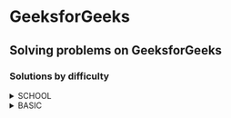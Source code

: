 # GeeksforGeeks
## Solving problems on GeeksforGeeks
### Solutions by difficulty
<details>
<summary>SCHOOL</summary>

|Name|Problem|Solution|
|---|---|---|
|Addition of Two Numbers|<a href='https://practice.geeksforgeeks.org/problems/addition-of-two-numbers0812/1?page=1&difficulty[]=-2&sortBy=accuracy'>Addition of Two Numbers</a>|<a href='https://github.com/savra/GeeksforGeeks/tree/master/src/main/java/com/hvdbs/savra/geeksforgeeks/solution/java/AdditionOfTwoNumbers.java'>Addition of Two Numbers</a>|
|Addition of two square matrices|<a href='https://practice.geeksforgeeks.org/problems/addition-of-two-square-matrices4916/1?page=3&difficulty[]=-2&category[]=Data%20Structures&category[]=Arrays&sortBy=submissions'>Addition of two square matrices</a>|<a href='https://github.com/savra/GeeksforGeeks/tree/master/src/main/java/com/hvdbs/savra/geeksforgeeks/solution/java/AdditionOfTwoSquareMatrices.java'>Addition of two square matrices</a>|
|Armstrong Numbers|<a href='https://practice.geeksforgeeks.org/problems/armstrong-numbers2727/1?page=1&difficulty[]=-2&status[]=unsolved&status[]=attempted&sortBy=submissions'>Armstrong Numbers</a>|<a href='https://github.com/savra/GeeksforGeeks/tree/master/src/main/java/com/hvdbs/savra/geeksforgeeks/solution/java/ArmstrongNumbers.java'>Armstrong Numbers</a>|
|Arrays (Sum of array)|<a href='https://practice.geeksforgeeks.org/problems/c-arrays-sum-of-array-set-14805/1?page=1&difficulty[]=-2&category[]=Data%20Structures&category[]=Arrays&sortBy=submissions'>Arrays (Sum of array)</a>|<a href='https://github.com/savra/GeeksforGeeks/tree/master/src/main/java/com/hvdbs/savra/geeksforgeeks/solution/java/ArraysSumOfArray.java'>Arrays (Sum of array)</a>|
|At least two greater elements|<a href='https://practice.geeksforgeeks.org/problems/at-least-two-greater-elements4625/1?page=1&difficulty[]=-2&category[]=Data%20Structures&category[]=Arrays&sortBy=submissions'>At least two greater elements</a>|<a href='https://github.com/savra/GeeksforGeeks/tree/master/src/main/java/com/hvdbs/savra/geeksforgeeks/solution/java/AtLeastTwoGreaterElements.java'>At least two greater elements</a>|
|Average in a stream|<a href='https://practice.geeksforgeeks.org/problems/average4856/1?page=2&difficulty[]=-2&category[]=Data%20Structures&category[]=Arrays&sortBy=submissions'>Average in a stream</a>|<a href='https://github.com/savra/GeeksforGeeks/tree/master/src/main/java/com/hvdbs/savra/geeksforgeeks/solution/java/AverageInAstream.java'>Average in a stream</a>|
|Binary representation|<a href='https://practice.geeksforgeeks.org/problems/binary-representation5003/1?page=3&difficulty[]=-2&category[]=Data%20Structures&category[]=Arrays&sortBy=submissions'>Binary representation</a>|<a href='https://github.com/savra/GeeksforGeeks/tree/master/src/main/java/com/hvdbs/savra/geeksforgeeks/solution/java/BinaryRepresentation.java'>Binary representation</a>|
|Check for Binary|<a href='https://practice.geeksforgeeks.org/problems/check-for-binary/1?page=1&difficulty[]=-2&category[]=Data%20Structures&category[]=Arrays&sortBy=submissions'>Check for Binary</a>|<a href='https://github.com/savra/GeeksforGeeks/tree/master/src/main/java/com/hvdbs/savra/geeksforgeeks/solution/java/CheckForBinary.java'>Check for Binary</a>|
|Check String|<a href='https://practice.geeksforgeeks.org/problems/check-string1818/1?page=2&difficulty[]=-2&category[]=Data%20Structures&category[]=Arrays&sortBy=submissions'>Check String</a>|<a href='https://github.com/savra/GeeksforGeeks/tree/master/src/main/java/com/hvdbs/savra/geeksforgeeks/solution/java/CheckString.java'>Check String</a>|
|C++ if-else (Decision Making)|<a href='https://practice.geeksforgeeks.org/problems/c-if-else-decision-making4138/1?page=1&difficulty[]=-2&status[]=unsolved&status[]=attempted&sortBy=submissions'>C++ if-else (Decision Making)</a>|<a href='https://github.com/savra/GeeksforGeeks/tree/master/src/main/java/com/hvdbs/savra/geeksforgeeks/solution/java/CIfElseDecisionMaking.java'>C++ if-else (Decision Making)</a>|
|C++ Input / Output|<a href='https://practice.geeksforgeeks.org/problems/c-input-output2432/1?page=1&difficulty[]=-2&status[]=unsolved&status[]=attempted&sortBy=submissions'>C++ Input / Output</a>|<a href='https://github.com/savra/GeeksforGeeks/tree/master/src/main/java/com/hvdbs/savra/geeksforgeeks/solution/java/CInputOutput.java'>C++ Input / Output</a>|
|Combinational Logic|<a href='https://practice.geeksforgeeks.org/problems/combinational-logic1908/1?page=3&difficulty[]=-2&category[]=Data%20Structures&category[]=Arrays&sortBy=submissions'>Combinational Logic</a>|<a href='https://github.com/savra/GeeksforGeeks/tree/master/src/main/java/com/hvdbs/savra/geeksforgeeks/solution/java/CombinationalLogic.java'>Combinational Logic</a>|
|Compete the skills|<a href='https://practice.geeksforgeeks.org/problems/compete-the-skills5807/1?page=2&difficulty[]=-2&category[]=Data%20Structures&category[]=Arrays&sortBy=submissions'>Compete the skills</a>|<a href='https://github.com/savra/GeeksforGeeks/tree/master/src/main/java/com/hvdbs/savra/geeksforgeeks/solution/java/CompeteTheSkills.java'>Compete the skills</a>|
|Convert a list of characters into a String|<a href='https://practice.geeksforgeeks.org/problems/convert-a-list-of-characters-into-a-string5142/1?page=2&difficulty[]=-2&category[]=Data%20Structures&category[]=Arrays&sortBy=submissions'>Convert a list of characters into a String</a>|<a href='https://github.com/savra/GeeksforGeeks/tree/master/src/main/java/com/hvdbs/savra/geeksforgeeks/solution/java/ConvertAListOfCharactersIntoAString.java'>Convert a list of characters into a String</a>|
|Convert String to LowerCase|<a href='https://practice.geeksforgeeks.org/problems/java-convert-string-to-lowercase2313/1?page=1&difficulty[]=-2&category[]=Data%20Structures&category[]=Arrays&sortBy=submissions'>Convert String to LowerCase</a>|<a href='https://github.com/savra/GeeksforGeeks/tree/master/src/main/java/com/hvdbs/savra/geeksforgeeks/solution/java/ConvertStringToLowerCase.java'>Convert String to LowerCase</a>|
|Count Digits|<a href='https://practice.geeksforgeeks.org/problems/count-digits5716/1?page=1&difficulty[]=-2&status[]=unsolved&status[]=attempted&sortBy=submissions'>Count Digits</a>|<a href='https://github.com/savra/GeeksforGeeks/tree/master/src/main/java/com/hvdbs/savra/geeksforgeeks/solution/java/CountDigits.java'>Count Digits</a>|
|Count of camel case characters|<a href='https://practice.geeksforgeeks.org/problems/find-the-camel3348/1?page=2&difficulty[]=-2&category[]=Data%20Structures&category[]=Arrays&sortBy=submissions'>Count of camel case characters</a>|<a href='https://github.com/savra/GeeksforGeeks/tree/master/src/main/java/com/hvdbs/savra/geeksforgeeks/solution/java/CountOfCamelCaseCharacters.java'>Count of camel case characters</a>|
|Count of smaller elements|<a href='https://practice.geeksforgeeks.org/problems/count-of-smaller-elements5947/1?page=1&difficulty[]=-2&category[]=Data%20Structures&category[]=Arrays&sortBy=submissions'>Count of smaller elements</a>|<a href='https://github.com/savra/GeeksforGeeks/tree/master/src/main/java/com/hvdbs/savra/geeksforgeeks/solution/java/CountOfSmallerElements.java'>Count of smaller elements</a>|
|Count type of Characters|<a href='https://practice.geeksforgeeks.org/problems/count-type-of-characters3635/1?page=3&difficulty[]=-2&category[]=Data%20Structures&category[]=Arrays&sortBy=submissions'>Count type of Characters</a>|<a href='https://github.com/savra/GeeksforGeeks/tree/master/src/main/java/com/hvdbs/savra/geeksforgeeks/solution/java/CountTypeOfCharacters.java'>Count type of Characters</a>|
|C++ Strings|<a href='https://practice.geeksforgeeks.org/problems/c-strings4609/1?page=2&difficulty[]=-2&category[]=Data%20Structures&category[]=Arrays&sortBy=submissions'>C++ Strings</a>|<a href='https://github.com/savra/GeeksforGeeks/tree/master/src/main/java/com/hvdbs/savra/geeksforgeeks/solution/java/CStrings.java'>C++ Strings</a>|
|C++ Switch Case Statement|<a href='https://practice.geeksforgeeks.org/problems/c-switch-case-statement5900/1?page=1&difficulty[]=-2&status[]=unsolved&status[]=attempted&sortBy=submissions'>C++ Switch Case Statement</a>|<a href='https://github.com/savra/GeeksforGeeks/tree/master/src/main/java/com/hvdbs/savra/geeksforgeeks/solution/java/CSwitchCaseStatement.java'>C++ Switch Case Statement</a>|
|Delete alternate characters|<a href='https://practice.geeksforgeeks.org/problems/java-delete-alternate-characters4036/1?page=2&difficulty[]=-2&category[]=Data%20Structures&category[]=Arrays&sortBy=submissions'>Delete alternate characters</a>|<a href='https://github.com/savra/GeeksforGeeks/tree/master/src/main/java/com/hvdbs/savra/geeksforgeeks/solution/java/DeleteAlternateCharacters.java'>Delete alternate characters</a>|
|Determine focal length of a spherical mirror|<a href='https://practice.geeksforgeeks.org/problems/determine-focal-length-of-a-spherical-mirror5415/1?page=4&difficulty[]=-2&status[]=unsolved&status[]=attempted&sortBy=submissions'>Determine focal length of a spherical mirror</a>|<a href='https://github.com/savra/GeeksforGeeks/tree/master/src/main/java/com/hvdbs/savra/geeksforgeeks/solution/java/DetermineFocalLengthOfASphericalMirror.java'>Determine focal length of a spherical mirror</a>|
|Diagonal sum|<a href='https://practice.geeksforgeeks.org/problems/diagonal-sum0158/1?page=3&difficulty[]=-2&category[]=Data%20Structures&category[]=Arrays&sortBy=submissions'>Diagonal sum</a>|<a href='https://github.com/savra/GeeksforGeeks/tree/master/src/main/java/com/hvdbs/savra/geeksforgeeks/solution/java/DiagonalSum.java'>Diagonal sum</a>|
|Display longest name|<a href='https://practice.geeksforgeeks.org/problems/display-longest-name0853/1?page=1&difficulty[]=-2&category[]=Data%20Structures&category[]=Arrays&sortBy=submissions'>Display longest name</a>|<a href='https://github.com/savra/GeeksforGeeks/tree/master/src/main/java/com/hvdbs/savra/geeksforgeeks/solution/java/DisplayLongestName.java'>Display longest name</a>|
|Extract the integers|<a href='https://practice.geeksforgeeks.org/problems/extract-the-integers4428/1?page=3&difficulty[]=-2&category[]=Data%20Structures&category[]=Arrays&sortBy=submissions'>Extract the integers</a>|<a href='https://github.com/savra/GeeksforGeeks/tree/master/src/main/java/com/hvdbs/savra/geeksforgeeks/solution/java/ExtractTheIntegers.java'>Extract the integers</a>|
|Fascinating Number|<a href='https://practice.geeksforgeeks.org/problems/fascinating-number3751/1?page=2&difficulty[]=-2&category[]=Data%20Structures&category[]=Arrays&sortBy=submissions'>Fascinating Number</a>|<a href='https://github.com/savra/GeeksforGeeks/tree/master/src/main/java/com/hvdbs/savra/geeksforgeeks/solution/java/FascinatingNumber.java'>Fascinating Number</a>|
|Find difference between sum of diagonals|<a href='https://practice.geeksforgeeks.org/problems/find-difference-between-sum-of-diagonals1554/1?page=3&difficulty[]=-2&category[]=Data%20Structures&category[]=Arrays&sortBy=submissions'>Find difference between sum of diagonals</a>|<a href='https://github.com/savra/GeeksforGeeks/tree/master/src/main/java/com/hvdbs/savra/geeksforgeeks/solution/java/FindDifferenceBetweenSumOfDiagonals.java'>Find difference between sum of diagonals</a>|
|Find Index|<a href='https://practice.geeksforgeeks.org/problems/find-index4752/1?page=1&difficulty[]=-2&category[]=Data%20Structures&category[]=Arrays&sortBy=submissions'>Find Index</a>|<a href='https://github.com/savra/GeeksforGeeks/tree/master/src/main/java/com/hvdbs/savra/geeksforgeeks/solution/java/FindIndex.java'>Find Index</a>|
|Find the median|<a href='https://practice.geeksforgeeks.org/problems/find-the-median0527/1?page=1&difficulty[]=-2&status[]=unsolved&status[]=attempted&sortBy=submissions'>Find the median</a>|<a href='https://github.com/savra/GeeksforGeeks/tree/master/src/main/java/com/hvdbs/savra/geeksforgeeks/solution/java/FindTheMedian.java'>Find the median</a>|
|1s Complement|<a href='https://practice.geeksforgeeks.org/problems/1s-complement2819/1?page=3&difficulty[]=-2&category[]=Data%20Structures&category[]=Arrays&sortBy=submissions'>1s Complement</a>|<a href='https://github.com/savra/GeeksforGeeks/tree/master/src/main/java/com/hvdbs/savra/geeksforgeeks/solution/java/FirstComplement.java'>1s Complement</a>|
|Front-Back Transformation - copy|<a href='https://practice.geeksforgeeks.org/problems/front-back-transformation1659/1?page=3&difficulty[]=-2&category[]=Data%20Structures&category[]=Arrays&sortBy=submissions'>Front-Back Transformation - copy</a>|<a href='https://github.com/savra/GeeksforGeeks/tree/master/src/main/java/com/hvdbs/savra/geeksforgeeks/solution/java/FrontBackTransformationCopy.java'>Front-Back Transformation - copy</a>|
|GCD of two numbers|<a href='https://practice.geeksforgeeks.org/problems/gcd-of-two-numbers3459/1?page=1&difficulty[]=-2&status[]=unsolved&status[]=attempted&sortBy=submissions'>GCD of two numbers</a>|<a href='https://github.com/savra/GeeksforGeeks/tree/master/src/main/java/com/hvdbs/savra/geeksforgeeks/solution/java/GcdOfTwoNumbers.java'>GCD of two numbers</a>|
|Greatest of three numbers|<a href='https://practice.geeksforgeeks.org/problems/greatest-of-three-numbers2520/1?page=2&difficulty[]=-2&status[]=unsolved&status[]=attempted&sortBy=submissions'>Greatest of three numbers</a>|<a href='https://github.com/savra/GeeksforGeeks/tree/master/src/main/java/com/hvdbs/savra/geeksforgeeks/solution/java/GreatestOfThreeNumbers.java'>Greatest of three numbers</a>|
|12 hour clock Multiplication|<a href='https://practice.geeksforgeeks.org/problems/12-hour-clock-multiplication4709/1?page=4&difficulty[]=-2&status[]=unsolved&status[]=attempted&sortBy=submissions'>12 hour clock Multiplication</a>|<a href='https://github.com/savra/GeeksforGeeks/tree/master/src/main/java/com/hvdbs/savra/geeksforgeeks/solution/java/HourClockMultiplication.java'>12 hour clock Multiplication</a>|
|Identical Matrices|<a href='https://practice.geeksforgeeks.org/problems/identical-matrices1042/1?page=3&difficulty[]=-2&category[]=Data%20Structures&category[]=Arrays&sortBy=submissions'>Identical Matrices</a>|<a href='https://github.com/savra/GeeksforGeeks/tree/master/src/main/java/com/hvdbs/savra/geeksforgeeks/solution/java/IdenticalMatrices.java'>Identical Matrices</a>|
|if-else (Decision Making)|<a href='https://practice.geeksforgeeks.org/problems/java-if-else-decision-making0924/1?page=1&difficulty[]=-2&status[]=unsolved&status[]=attempted&sortBy=submissions'>if-else (Decision Making)</a>|<a href='https://github.com/savra/GeeksforGeeks/tree/master/src/main/java/com/hvdbs/savra/geeksforgeeks/solution/java/ifElseDecisionMaking.java'>if-else (Decision Making)</a>|
|Java Abstract keyword|<a href='https://practice.geeksforgeeks.org/problems/java-abstract-keyword/1?page=4&difficulty[]=-2&status[]=unsolved&status[]=attempted&sortBy=submissions'>Java Abstract keyword</a>|<a href='https://github.com/savra/GeeksforGeeks/tree/master/src/main/java/com/hvdbs/savra/geeksforgeeks/solution/java/JavaAbstractKeyword.java'>Java Abstract keyword</a>|
|Java Arrays | Set 1|<a href='https://practice.geeksforgeeks.org/problems/java-arrays-set-11354/1?page=2&difficulty[]=-2&category[]=Data%20Structures&category[]=Arrays&sortBy=submissions'>Java Arrays | Set 1</a>|<a href='https://github.com/savra/GeeksforGeeks/tree/master/src/main/java/com/hvdbs/savra/geeksforgeeks/solution/java/JavaArraysSet1.java'>Java Arrays | Set 1</a>|
|Java Hello World|<a href='https://practice.geeksforgeeks.org/problems/java-hello-world4004/1?page=1&difficulty[]=-2&sortBy=accuracy'>Java Hello World</a>|<a href='https://github.com/savra/GeeksforGeeks/tree/master/src/main/java/com/hvdbs/savra/geeksforgeeks/solution/java/JavaHelloWorld.java'>Java Hello World</a>|
|Java Input/Output|<a href='https://practice.geeksforgeeks.org/problems/java-inputoutput0118/1?page=2&difficulty[]=-2&status[]=unsolved&status[]=attempted&sortBy=submissions'>Java Input/Output</a>|<a href='https://github.com/savra/GeeksforGeeks/tree/master/src/main/java/com/hvdbs/savra/geeksforgeeks/solution/java/JavaInputOutput.java'>Java Input/Output</a>|
|Java Strings | Set 1|<a href='https://practice.geeksforgeeks.org/problems/java-strings-set-15112/1?page=2&difficulty[]=-2&category[]=Data%20Structures&category[]=Arrays&sortBy=submissions'>Java Strings | Set 1</a>|<a href='https://github.com/savra/GeeksforGeeks/tree/master/src/main/java/com/hvdbs/savra/geeksforgeeks/solution/java/JavaStringsSet1.java'>Java Strings | Set 1</a>|
|Java Substring|<a href='https://practice.geeksforgeeks.org/problems/java-substring5058/1?page=3&difficulty[]=-2&category[]=Data%20Structures&category[]=Arrays&sortBy=submissions'>Java Substring</a>|<a href='https://github.com/savra/GeeksforGeeks/tree/master/src/main/java/com/hvdbs/savra/geeksforgeeks/solution/java/JavaSubstring.java'>Java Substring</a>|
|Java Switch Case statement|<a href='https://practice.geeksforgeeks.org/problems/java-switch-case-statement3529/1?page=1&difficulty[]=-2&status[]=unsolved&status[]=attempted&sortBy=submissions'>Java Switch Case statement</a>|<a href='https://github.com/savra/GeeksforGeeks/tree/master/src/main/java/com/hvdbs/savra/geeksforgeeks/solution/java/JavaSwitchCaseStatement.java'>Java Switch Case statement</a>|
|Lower case to upper case|<a href='https://practice.geeksforgeeks.org/problems/lower-case-to-upper-case3410/1?page=2&difficulty[]=-2&category[]=Data%20Structures&category[]=Arrays&sortBy=submissions'>Lower case to upper case</a>|<a href='https://github.com/savra/GeeksforGeeks/tree/master/src/main/java/com/hvdbs/savra/geeksforgeeks/solution/java/LowerCaseToUpperCase.java'>Lower case to upper case</a>|
|Multiplication Table|<a href='https://practice.geeksforgeeks.org/problems/print-table0303/1?page=1&difficulty[]=-2&status[]=unsolved&status[]=attempted&sortBy=submissions'>Multiplication Table</a>|<a href='https://github.com/savra/GeeksforGeeks/tree/master/src/main/java/com/hvdbs/savra/geeksforgeeks/solution/java/MultiplicationTable.java'>Multiplication Table</a>|
|Multiply Matrices|<a href='https://practice.geeksforgeeks.org/problems/multiply-matrices/1?page=2&difficulty[]=-2&category[]=Data%20Structures&category[]=Arrays&sortBy=submissions'>Multiply Matrices</a>|<a href='https://github.com/savra/GeeksforGeeks/tree/master/src/main/java/com/hvdbs/savra/geeksforgeeks/solution/java/MultiplyMatrices.java'>Multiply Matrices</a>|
|nPr|<a href='https://practice.geeksforgeeks.org/problems/npr4253/1?page=1&difficulty[]=-2&status[]=unsolved&status[]=attempted&sortBy=submissions'>nPr</a>|<a href='https://github.com/savra/GeeksforGeeks/tree/master/src/main/java/com/hvdbs/savra/geeksforgeeks/solution/java/nPr.java'>nPr</a>|
|Number Pattern|<a href='https://practice.geeksforgeeks.org/problems/number-pattern0517/1?page=4&difficulty[]=-2&status[]=unsolved&status[]=attempted&sortBy=submissions'>Number Pattern</a>|<a href='https://github.com/savra/GeeksforGeeks/tree/master/src/main/java/com/hvdbs/savra/geeksforgeeks/solution/java/NumberPattern.java'>Number Pattern</a>|
|Odd or Even|<a href='https://practice.geeksforgeeks.org/problems/odd-or-even3618/1?page=1&difficulty[]=-2&category[]=Data%20Structures&category[]=Arrays&sortBy=submissions'>Odd or Even</a>|<a href='https://github.com/savra/GeeksforGeeks/tree/master/src/main/java/com/hvdbs/savra/geeksforgeeks/solution/java/OddOrEven.java'>Odd or Even</a>|
|Palindrome|<a href='https://practice.geeksforgeeks.org/problems/palindrome0746/1?page=1&difficulty[]=-2&status[]=unsolved&status[]=attempted&sortBy=submissions'>Palindrome</a>|<a href='https://github.com/savra/GeeksforGeeks/tree/master/src/main/java/com/hvdbs/savra/geeksforgeeks/solution/java/Palindrome.java'>Palindrome</a>|
|Palindromic Array|<a href='https://practice.geeksforgeeks.org/problems/palindromic-array-1587115620/1?page=1&difficulty[]=-2&category[]=Data%20Structures&category[]=Arrays&sortBy=submissions'>Palindromic Array</a>|<a href='https://github.com/savra/GeeksforGeeks/tree/master/src/main/java/com/hvdbs/savra/geeksforgeeks/solution/java/PalindromicArray.java'>Palindromic Array</a>|
|Party of Couples|<a href='https://practice.geeksforgeeks.org/problems/alone-in-couple5507/1?page=1&difficulty[]=-2&category[]=Data%20Structures&category[]=Arrays&sortBy=submissions'>Party of Couples</a>|<a href='https://github.com/savra/GeeksforGeeks/tree/master/src/main/java/com/hvdbs/savra/geeksforgeeks/solution/java/PartyOfCouples.java'>Party of Couples</a>|
|Pattern of Strings|<a href='https://practice.geeksforgeeks.org/problems/pattern-of-strings3829/1?page=3&difficulty[]=-2&category[]=Data%20Structures&category[]=Arrays&sortBy=submissions'>Pattern of Strings</a>|<a href='https://github.com/savra/GeeksforGeeks/tree/master/src/main/java/com/hvdbs/savra/geeksforgeeks/solution/java/PatternOfStrings.java'>Pattern of Strings</a>|
|Perfect Arrays|<a href='https://practice.geeksforgeeks.org/problems/perfect-arrays4645/1?page=1&difficulty[]=-2&category[]=Data%20Structures&category[]=Arrays&sortBy=submissions'>Perfect Arrays</a>|<a href='https://github.com/savra/GeeksforGeeks/tree/master/src/main/java/com/hvdbs/savra/geeksforgeeks/solution/java/PerfectArrays.java'>Perfect Arrays</a>|
|Print 1 To N Without Loop|<a href='https://practice.geeksforgeeks.org/problems/print-1-to-n-without-using-loops-1587115620/1?page=1&difficulty[]=-2&status[]=unsolved&status[]=attempted&sortBy=submissions'>Print 1 To N Without Loop</a>|<a href='https://github.com/savra/GeeksforGeeks/tree/master/src/main/java/com/hvdbs/savra/geeksforgeeks/solution/java/Print1ToNWithoutLoop.java'>Print 1 To N Without Loop</a>|
|Print 1 to n without using loops|<a href='https://practice.geeksforgeeks.org/problems/print-1-to-n-without-using-loops3621/1?page=1&difficulty[]=-2&status[]=unsolved&status[]=attempted&sortBy=submissions'>Print 1 to n without using loops</a>|<a href='https://github.com/savra/GeeksforGeeks/tree/master/src/main/java/com/hvdbs/savra/geeksforgeeks/solution/java/Print1ToNWithoutUsingLoops.java'>Print 1 to n without using loops</a>|
|Print alternate elements of an array|<a href='https://practice.geeksforgeeks.org/problems/print-alternate-elements-of-an-array/1?page=1&difficulty[]=-2&category[]=Data%20Structures&category[]=Arrays&sortBy=submissions'>Print alternate elements of an array</a>|<a href='https://github.com/savra/GeeksforGeeks/tree/master/src/main/java/com/hvdbs/savra/geeksforgeeks/solution/java/PrintAlternateElementsOfAnArray.java'>Print alternate elements of an array</a>|
|Print Elements of Array|<a href='https://practice.geeksforgeeks.org/problems/print-elements-of-array4910/1?utm_source=geeksforgeeks&utm_medium=ml_article_practice_tab&utm_campaign=article_practice_tab'>Print Elements of Array</a>|<a href='https://github.com/savra/GeeksforGeeks/tree/master/src/main/java/com/hvdbs/savra/geeksforgeeks/solution/java/PrintElementsOfArray.java'>Print Elements of Array</a>|
|Print the left element|<a href='https://practice.geeksforgeeks.org/problems/print-the-left-element2009/1?page=2&difficulty[]=-2&category[]=Data%20Structures&category[]=Arrays&sortBy=submissions'>Print the left element</a>|<a href='https://github.com/savra/GeeksforGeeks/tree/master/src/main/java/com/hvdbs/savra/geeksforgeeks/solution/java/PrintTheLeftElement.java'>Print the left element</a>|
|Program to print reciprocal of letters|<a href='https://practice.geeksforgeeks.org/problems/program-to-print-reciprocal-of-letters36233623/1?page=3&difficulty[]=-2&category[]=Data%20Structures&category[]=Arrays&sortBy=submissions'>Program to print reciprocal of letters</a>|<a href='https://github.com/savra/GeeksforGeeks/tree/master/src/main/java/com/hvdbs/savra/geeksforgeeks/solution/java/ProgramToPrintReciprocalOfLetters.java'>Program to print reciprocal of letters</a>|
|Remainder Evaluation|<a href='https://practice.geeksforgeeks.org/problems/remainder-evaluation3755/1?page=1&difficulty[]=-2&sortBy=accuracy'>Remainder Evaluation</a>|<a href='https://github.com/savra/GeeksforGeeks/tree/master/src/main/java/com/hvdbs/savra/geeksforgeeks/solution/java/RemainderEvaluation.java'>Remainder Evaluation</a>|
|Remove characters from alphanumeric string|<a href='https://practice.geeksforgeeks.org/problems/remove-characters-from-alphanumeric-string0648/1?page=3&difficulty[]=-2&category[]=Data%20Structures&category[]=Arrays&sortBy=submissions'>Remove characters from alphanumeric string</a>|<a href='https://github.com/savra/GeeksforGeeks/tree/master/src/main/java/com/hvdbs/savra/geeksforgeeks/solution/java/RemoveCharactersFromAlphanumericString.java'>Remove characters from alphanumeric string</a>|
|Remove Spaces|<a href='https://practice.geeksforgeeks.org/problems/remove-spaces0128/1?page=1&difficulty[]=-2&category[]=Data%20Structures&category[]=Arrays&sortBy=submissions'>Remove Spaces</a>|<a href='https://github.com/savra/GeeksforGeeks/tree/master/src/main/java/com/hvdbs/savra/geeksforgeeks/solution/java/RemoveSpaces.java'>Remove Spaces</a>|
|Remove vowels from string|<a href='https://practice.geeksforgeeks.org/problems/remove-vowels-from-string1446/1?page=2&difficulty[]=-2&category[]=Data%20Structures&category[]=Arrays&sortBy=submissions'>Remove vowels from string</a>|<a href='https://github.com/savra/GeeksforGeeks/tree/master/src/main/java/com/hvdbs/savra/geeksforgeeks/solution/java/RemoveVowelsFromString.java'>Remove vowels from string</a>|
|Reverse a String|<a href='https://practice.geeksforgeeks.org/problems/java-reverse-a-string0416/1?page=2&difficulty[]=-2&category[]=Data%20Structures&category[]=Arrays&sortBy=submissions'>Reverse a String</a>|<a href='https://github.com/savra/GeeksforGeeks/tree/master/src/main/java/com/hvdbs/savra/geeksforgeeks/solution/java/ReverseAString.java'>Reverse a String</a>|
|Reverse digits|<a href='https://practice.geeksforgeeks.org/problems/reverse-digit0316/1?page=1&difficulty[]=-2&status[]=unsolved&status[]=attempted&sortBy=submissions'>Reverse digits</a>|<a href='https://github.com/savra/GeeksforGeeks/tree/master/src/main/java/com/hvdbs/savra/geeksforgeeks/solution/java/ReverseDigits.java'>Reverse digits</a>|
|Reversing the vowels|<a href='https://practice.geeksforgeeks.org/problems/reversing-the-vowels5304/1?page=2&difficulty[]=-2&category[]=Data%20Structures&category[]=Arrays&sortBy=submissions'>Reversing the vowels</a>|<a href='https://github.com/savra/GeeksforGeeks/tree/master/src/main/java/com/hvdbs/savra/geeksforgeeks/solution/java/ReversingTheVowels.java'>Reversing the vowels</a>|
|Series AP|<a href='https://practice.geeksforgeeks.org/problems/series-ap5310/1?page=1&difficulty[]=-2&status[]=unsolved&status[]=attempted&sortBy=submissions'>Series AP</a>|<a href='https://github.com/savra/GeeksforGeeks/tree/master/src/main/java/com/hvdbs/savra/geeksforgeeks/solution/java/SeriesAP.java'>Series AP</a>|
|Smaller and Larger|<a href='https://practice.geeksforgeeks.org/problems/smaller-and-larger4005/1?page=2&difficulty[]=-2&category[]=Data%20Structures&category[]=Arrays&sortBy=submissions'>Smaller and Larger</a>|<a href='https://github.com/savra/GeeksforGeeks/tree/master/src/main/java/com/hvdbs/savra/geeksforgeeks/solution/java/SmallerAndLarger.java'>Smaller and Larger</a>|
|Split Strings|<a href='https://practice.geeksforgeeks.org/problems/split-strings5211/1?page=3&difficulty[]=-2&category[]=Data%20Structures&category[]=Arrays&sortBy=submissions'>Split Strings</a>|<a href='https://github.com/savra/GeeksforGeeks/tree/master/src/main/java/com/hvdbs/savra/geeksforgeeks/solution/java/SplitStrings.java'>Split Strings</a>|
|Sum of Array|<a href='https://practice.geeksforgeeks.org/problems/sum-of-array2326/1?page=1&difficulty[]=-2&category[]=Data%20Structures&category[]=Arrays&sortBy=submissions'>Sum of Array</a>|<a href='https://github.com/savra/GeeksforGeeks/tree/master/src/main/java/com/hvdbs/savra/geeksforgeeks/solution/java/SumOfArray.java'>Sum of Array</a>|
|Sum of Array Elements|<a href='https://practice.geeksforgeeks.org/problems/sum-of-array-elements2502/1?page=1&difficulty[]=-2&category[]=Data%20Structures&category[]=Arrays&sortBy=submissions'>Sum of Array Elements</a>|<a href='https://github.com/savra/GeeksforGeeks/tree/master/src/main/java/com/hvdbs/savra/geeksforgeeks/solution/java/SumOfArrayElements.java'>Sum of Array Elements</a>|
|Sum of Digit is Pallindrome or not|<a href='https://practice.geeksforgeeks.org/problems/sum-of-digit-is-pallindrome-or-not2751/1?page=1&difficulty[]=-2&status[]=unsolved&status[]=attempted&sortBy=submissions'>Sum of Digit is Pallindrome or not</a>|<a href='https://github.com/savra/GeeksforGeeks/tree/master/src/main/java/com/hvdbs/savra/geeksforgeeks/solution/java/SumOfDigitIsPallindromeOrNot.java'>Sum of Digit is Pallindrome or not</a>|
|Sum Of Digits|<a href='https://practice.geeksforgeeks.org/problems/sum-of-digits1742/1?page=1&difficulty[]=-2&status[]=unsolved&status[]=attempted&sortBy=submissions'>Sum Of Digits</a>|<a href='https://github.com/savra/GeeksforGeeks/tree/master/src/main/java/com/hvdbs/savra/geeksforgeeks/solution/java/SumOfDigits.java'>Sum Of Digits</a>|
|Sum of elements in a matrix|<a href='https://practice.geeksforgeeks.org/problems/sum-of-elements-in-a-matrix2000/1?page=2&difficulty[]=-2&category[]=Data%20Structures&category[]=Arrays&sortBy=submissions'>Sum of elements in a matrix</a>|<a href='https://github.com/savra/GeeksforGeeks/tree/master/src/main/java/com/hvdbs/savra/geeksforgeeks/solution/java/SumOfElementsInAMatrix.java'>Sum of elements in a matrix</a>|
|Sum of Series|<a href='https://practice.geeksforgeeks.org/problems/sum-of-series2811/1?page=1&difficulty'>Sum of Series</a>|<a href='https://github.com/savra/GeeksforGeeks/tree/master/src/main/java/com/hvdbs/savra/geeksforgeeks/solution/java/SumOfSeries.java'>Sum of Series</a>|
|Swap kth elements|<a href='https://practice.geeksforgeeks.org/problems/swap-kth-elements5500/1?page=1&difficulty[]=-2&category[]=Data%20Structures&category[]=Arrays&sortBy=submissions'>Swap kth elements</a>|<a href='https://github.com/savra/GeeksforGeeks/tree/master/src/main/java/com/hvdbs/savra/geeksforgeeks/solution/java/SwapKthElements.java'>Swap kth elements</a>|
|Swap two numbers|<a href='https://practice.geeksforgeeks.org/problems/swap-two-numbers3844/1?page=1&difficulty[]=-2&status[]=unsolved&status[]=attempted&sortBy=submissions'>Swap two numbers</a>|<a href='https://github.com/savra/GeeksforGeeks/tree/master/src/main/java/com/hvdbs/savra/geeksforgeeks/solution/java/SwapTwoNumbers.java'>Swap two numbers</a>|
|The dice problem|<a href='https://practice.geeksforgeeks.org/problems/the-dice-problem2316/1?page=1&difficulty[]=-2&status[]=unsolved&status[]=attempted&sortBy=submissions'>The dice problem</a>|<a href='https://github.com/savra/GeeksforGeeks/tree/master/src/main/java/com/hvdbs/savra/geeksforgeeks/solution/java/TheDiceProblem.java'>The dice problem</a>|
|Triangle shrinking downwards|<a href='https://practice.geeksforgeeks.org/problems/triangle-shrinking-downwards0459/1?page=3&difficulty[]=-2&category[]=Data%20Structures&category[]=Arrays&sortBy=submissions'>Triangle shrinking downwards</a>|<a href='https://github.com/savra/GeeksforGeeks/tree/master/src/main/java/com/hvdbs/savra/geeksforgeeks/solution/java/TriangleShrinkingDownwards.java'>Triangle shrinking downwards</a>|
|Upper case conversion|<a href='https://practice.geeksforgeeks.org/problems/upper-case-conversion5419/1?page=2&difficulty[]=-2&category[]=Data%20Structures&category[]=Arrays&sortBy=submissions'>Upper case conversion</a>|<a href='https://github.com/savra/GeeksforGeeks/tree/master/src/main/java/com/hvdbs/savra/geeksforgeeks/solution/java/UpperCaseConversion.java'>Upper case conversion</a>|
|Value equal to index value|<a href='https://practice.geeksforgeeks.org/problems/value-equal-to-index-value1330/1?page=1&difficulty[]=-2&category[]=Data%20Structures&category[]=Arrays&sortBy=submissions'>Value equal to index value</a>|<a href='https://github.com/savra/GeeksforGeeks/tree/master/src/main/java/com/hvdbs/savra/geeksforgeeks/solution/java/ValueEqualToIndexValue.java'>Value equal to index value</a>|
|Vowel or Not|<a href='https://practice.geeksforgeeks.org/problems/vowel-or-not0831/1?page=1&difficulty[]=-2&status[]=unsolved&status[]=attempted&sortBy=submissions'>Vowel or Not</a>|<a href='https://github.com/savra/GeeksforGeeks/tree/master/src/main/java/com/hvdbs/savra/geeksforgeeks/solution/java/VowelOrNot.java'>Vowel or Not</a>|
</details>
<details>
<summary>BASIC</summary>

|Name|Problem|Solution|
|---|---|---|
|Find minimum and maximum element in an array|<a href='https://practice.geeksforgeeks.org/problems/find-minimum-and-maximum-element-in-an-array4428/1?page=1&difficulty[]=-1&category[]=Data%20Structures&category[]=Arrays&sortBy=submissions'>Find minimum and maximum element in an array</a>|<a href='https://github.com/savra/GeeksforGeeks/tree/master/src/main/java/com/hvdbs/savra/geeksforgeeks/solution/java/FindMinimumAndMaximumElementInAnArray.java'>Find minimum and maximum element in an array</a>|
|Reverse a String|<a href='https://practice.geeksforgeeks.org/problems/reverse-a-string/1?page=1&difficulty[]=-1&category[]=Data%20Structures&category[]=Arrays&sortBy=submissions'>Reverse a String</a>|<a href='https://github.com/savra/GeeksforGeeks/tree/master/src/main/java/com/hvdbs/savra/geeksforgeeks/solution/java/ReverseString.java'>Reverse a String</a>|
|Union of two arrays|<a href='https://practice.geeksforgeeks.org/problems/union-of-two-arrays3538/1?page=1&difficulty[]=-1&category[]=Data%20Structures&category[]=Arrays&sortBy=submissions'>Union of two arrays</a>|<a href='https://github.com/savra/GeeksforGeeks/tree/master/src/main/java/com/hvdbs/savra/geeksforgeeks/solution/java/UnionOfTwoArrays.java'>Union of two arrays</a>|
</details>